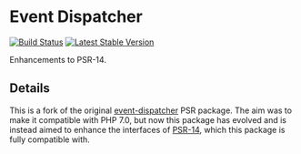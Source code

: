 Event Dispatcher
==============

[![Build Status](https://travis-ci.com/Dhii/event-dispatcher-interface.svg?branch=develop)](https://travis-ci.org/Dhii/event-dispatcher-interface)
[![Latest Stable Version](https://poser.pugx.org/dhii/event-dispatcher-interface/version)](https://packagist.org/packages/dhii/event-dispatcher-interface)

Enhancements to PSR-14.

## Details
This is a fork of the original [event-dispatcher][] PSR package. The aim was to make it compatible with PHP 7.0,
but now this package has evolved and is instead aimed to enhance the interfaces of [PSR-14][],
which this package is fully compatible with.


[event-dispatcher]: https://github.com/php-fig/event-dispatcher/
[PSR-14]: https://www.php-fig.org/psr/psr-14/
[`ArrayObject`]: https://www.php.net/manual/en/class.arrayobject.php
